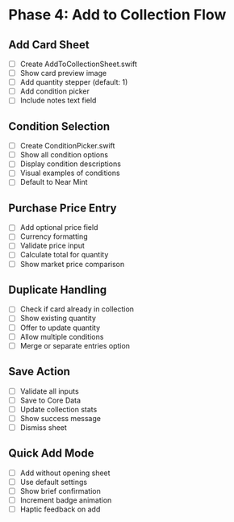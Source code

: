 # Phase 4: Add to Collection Flow

## Add Card Sheet
- [ ] Create AddToCollectionSheet.swift
- [ ] Show card preview image
- [ ] Add quantity stepper (default: 1)
- [ ] Add condition picker
- [ ] Include notes text field

## Condition Selection
- [ ] Create ConditionPicker.swift
- [ ] Show all condition options
- [ ] Display condition descriptions
- [ ] Visual examples of conditions
- [ ] Default to Near Mint

## Purchase Price Entry
- [ ] Add optional price field
- [ ] Currency formatting
- [ ] Validate price input
- [ ] Calculate total for quantity
- [ ] Show market price comparison

## Duplicate Handling
- [ ] Check if card already in collection
- [ ] Show existing quantity
- [ ] Offer to update quantity
- [ ] Allow multiple conditions
- [ ] Merge or separate entries option

## Save Action
- [ ] Validate all inputs
- [ ] Save to Core Data
- [ ] Update collection stats
- [ ] Show success message
- [ ] Dismiss sheet

## Quick Add Mode
- [ ] Add without opening sheet
- [ ] Use default settings
- [ ] Show brief confirmation
- [ ] Increment badge animation
- [ ] Haptic feedback on add